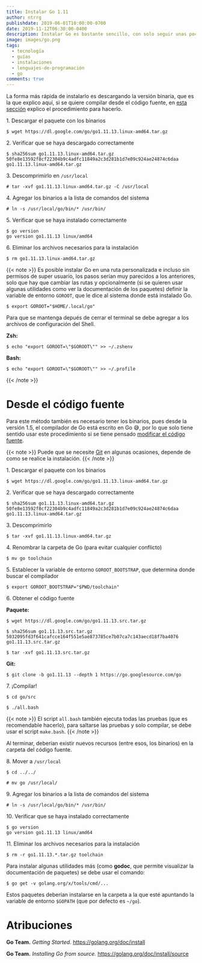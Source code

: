```yaml
---
title: Instalar Go 1.11
author: ntrrg
publishdate: 2019-06-01T10:00:00-0700
date: 2019-11-12T06:30:00-0400
description: Instalar Go es bastante sencillo, con solo seguir unas pocas instrucciones cualquiera puede hacerlo.
image: images/go.png
tags:
  - tecnología
  - guías
  - instalaciones
  - lenguajes-de-programación
  - go
comments: true
---
```


La forma más rápida de instalarlo es descargando la versión binaria, que es la
que explico aquí, si se quiere compilar desde el código fuente, en [esta sección](#desde-el-código-fuente)
explico el procedimiento para hacerlo.

1\. Descargar el paquete con los binarios

```shell-session
$ wget https://dl.google.com/go/go1.11.13.linux-amd64.tar.gz
```

2\. Verificar que se haya descargado correctamente

```shell-session
$ sha256sum go1.11.13.linux-amd64.tar.gz
50fe8e13592f8cf22304b9c4adfc11849a2c3d281b1d7e09c924ae24874c6daa  go1.11.13.linux-amd64.tar.gz
```

3\. Descomprimirlo en `/usr/local`

```shell-session
# tar -xvf go1.11.13.linux-amd64.tar.gz -C /usr/local
```

4\. Agregar los binarios a la lista de comandos del sistema

```shell-session
# ln -s /usr/local/go/bin/* /usr/bin/
```

5\. Verificar que se haya instalado correctamente

```shell-session
$ go version
go version go1.11.13 linux/amd64
```

6\. Eliminar los archivos necesarios para la instalación

```shell-session
$ rm go1.11.13.linux-amd64.tar.gz
```

{{< note >}}
Es posible instalar Go en una ruta personalizada e incluso sin permisos de
super usuario, los pasos serían muy parecidos a los anteriores, solo que hay
que cambiar las rutas y opcionalmente (si se quieren usar algunas utilidades
como ver la documentación de los paquetes) definir la variable de entorno
`GOROOT`, que le dice al sistema donde está instalado Go.

```shell-session
$ export GOROOT="$HOME/.local/go"
```

Para que se mantenga depués de cerrar el terminal se debe agregar a los
archivos de configuración del Shell.

**Zsh:**

```shell-session
$ echo "export GOROOT=\"$GOROOT\"" >> ~/.zshenv
```

**Bash:**

```shell-session
$ echo "export GOROOT=\"$GOROOT\"" >> ~/.profile
```
{{< /note >}}

# Desde el código fuente

Para este método también es necesario tener los binarios, pues desde la
versión 1.5, el compilador de Go está escrito en Go 😅, por lo que solo
tiene sentido usar este procedimiento si se tiene pensado [modificar el código
fuente](./../contribute-to-go/index.es.md).

{{< note >}}
Puede que se necesite [Git](https://git-scm.com/) en algunas ocasiones, depende
de como se realice la instalación.
{{< /note >}}

1\. Descargar el paquete con los binarios

```shell-session
$ wget https://dl.google.com/go/go1.11.13.linux-amd64.tar.gz
```

2\. Verificar que se haya descargado correctamente

```shell-session
$ sha256sum go1.11.13.linux-amd64.tar.gz
50fe8e13592f8cf22304b9c4adfc11849a2c3d281b1d7e09c924ae24874c6daa  go1.11.13.linux-amd64.tar.gz
```

3\. Descomprimirlo

```shell-session
$ tar -xvf go1.11.13.linux-amd64.tar.gz
```

4\. Renombrar la carpeta de Go (para evitar cualquier conflicto)

```shell-session
$ mv go toolchain
```

5\. Establecer la variable de entorno `GOROOT_BOOTSTRAP`, que determina donde
    buscar el compilador

```shell-session
$ export GOROOT_BOOTSTRAP="$PWD/toolchain"
```

6\. Obtener el código fuente

**Paquete:**

```shell-session
$ wget https://dl.google.com/go/go1.11.13.src.tar.gz
```

```shell-session
$ sha256sum go1.11.13.src.tar.gz
5032095fd3f641cafcce164f551e5ae873785ce7b07ca7c143aecd18f7ba4076  go1.11.13.src.tar.gz
```

```shell-session
$ tar -xvf go1.11.13.src.tar.gz
```

**Git:**

```shell-session
$ git clone -b go1.11.13 --depth 1 https://go.googlesource.com/go
```

7\. ¡Compilar!

```shell-session
$ cd go/src
```

```shell-session
$ ./all.bash
```

{{< note >}}
El script `all.bash` también ejecuta todas las pruebas (que es recomendable
hacerlo), para saltarse las pruebas y solo compilar, se debe usar el script
`make.bash`.
{{< /note >}}

Al terminar, deberían existir nuevos recursos (entre esos, los binarios) en la
carpeta del código fuente.

8\. Mover a `/usr/local`

```shell-session
$ cd ../../
```

```shell-session
# mv go /usr/local/
```

9\. Agregar los binarios a la lista de comandos del sistema

```shell-session
# ln -s /usr/local/go/bin/* /usr/bin/
```

10\. Verificar que se haya instalado correctamente

```shell-session
$ go version
go version go1.11.13 linux/amd64
```

11\. Eliminar los archivos necesarios para la instalación

```shell-session
$ rm -r go1.11.13.*.tar.gz toolchain
```

Para instalar algunas utilidades más (como **godoc**, que permite visualizar la
documentación de paquetes) se debe usar el comando:

```shell-session
$ go get -v golang.org/x/tools/cmd/...
```

Estos paquetes deberían instalarse en la carpeta a la que esté apuntando la
variable de entorno `$GOPATH` (que por defecto es `~/go`).

# Atribuciones

**Go Team.** *Getting Started.* <https://golang.org/doc/install>

**Go Team.** *Installing Go from source.* <https://golang.org/doc/install/source>

